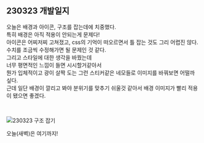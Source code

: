 ## 230323 개발일지

오늘은 배경과 아이콘, 구조를 잡는데에 치중했다.  
특히 배경은 아직 적용이 안되는게 문제다!  
아이콘은 어찌저찌 고쳐졌고, css의 기억이 떠오르면서 틀 잡는 것도 그리 어렵진 않다.  
수치를 조금씩 수정해가면 될 문제인 것 같다.  
그리고 스타일에 대한 생각을 바꿨는데  
너무 평면적인 느낌이 들면 시시할거같아서  
뭔가 입체적이고 광이 살짝 도는 그런 스티커같은 네모들로 이미지를 바꿔보면 어떨까 싶다.  
근데 일단 배경이 깔리고 봐야 분위기를 맞추기 쉬울것 같아서 배경 이미지가 빨리 적용이 됐으면 좋겠다.

<br>

![230323 구조 잡기](../images/230323_0.png)

오늘(새벽)은 여기까지!
